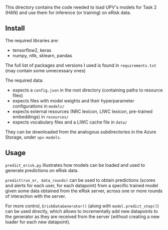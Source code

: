 This directory contains the code needed to load UPV's models for Task 2 (HAN) and use them for inference (or training) on eRisk data.

## Install
The required libraries are:
- tensorflow2, keras
- numpy, nltk, sklearn, pandas

The full list of packages and versions I used is found in `requirements.txt` (may contain some unnecessary ones)

The required data:
- expects a `config.json` in the root directory (containing paths to resource files)
- expects files with model weights and their hyperparameter configurations in `models/`
- expects external resources (NRC lexicon, LIWC lexicon, pre-trained embeddings) in `resources/`
- expects vocabulary files and a LIWC cache file in `data/`

They can be downloaded from the analogous subdirectories in the Azure Storage, under `upv-models`.

## Usage

`predict_erisk.py` illustrates how models can be loaded and used to generate predictions on eRisk data.

`predict(run_nr, data_rounds)` can be used to obtain predictions (scores and alerts for each user, for each datapoint) from a specific trained model given some data obtained from the eRisk server, across one or more rounds of interaction with the server.

For more control, `EriskDataGenerator()` (along with `model.predict_step()`) can be used directly, which allows to incrementally add new datapoints to the generator as they are received from the server (without creating a new loader for each new datapoint).